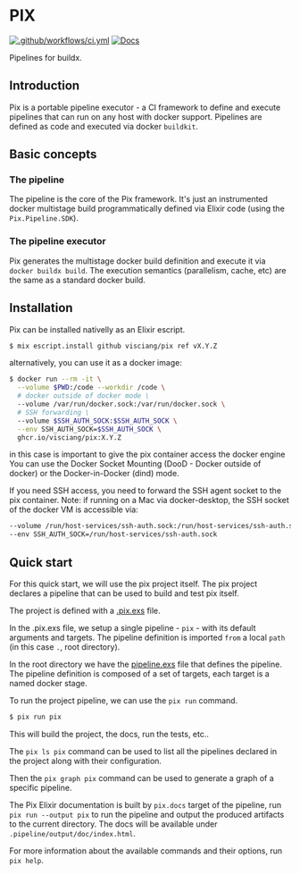 # PIX

[![.github/workflows/ci.yml](https://github.com/visciang/pix/actions/workflows/ci.yml/badge.svg)](https://github.com/visciang/pix/actions/workflows/ci.yml) [![Docs](https://img.shields.io/badge/docs-latest-green.svg)](https://visciang.github.io/pix/readme.html)

Pipelines for buildx.

## Introduction

Pix is a portable pipeline executor - a CI framework to define and execute pipelines that can run on any host with docker support.
Pipelines are defined as code and executed via docker `buildkit`.

## Basic concepts

### The pipeline

The pipeline is the core of the Pix framework.
It's just an instrumented docker multistage build programmatically defined via Elixir code (using the `Pix.Pipeline.SDK`).

### The pipeline executor

Pix generates the multistage docker build definition and execute it via `docker buildx build`.
The execution semantics (parallelism, cache, etc) are the same as a standard docker build.

## Installation

Pix can be installed nativelly as an Elixir escript.

```bash
$ mix escript.install github visciang/pix ref vX.Y.Z
```

alternatively, you can use it as a docker image:

```bash
$ docker run --rm -it \
  --volume $PWD:/code --workdir /code \
  # docker outside of docker mode \
  --volume /var/run/docker.sock:/var/run/docker.sock \
  # SSH forwarding \
  --volume $SSH_AUTH_SOCK:$SSH_AUTH_SOCK \
  --env SSH_AUTH_SOCK=$SSH_AUTH_SOCK \
  ghcr.io/visciang/pix:X.Y.Z
```

in this case is important to give the pix container access the docker engine
You can use the Docker Socket Mounting (DooD - Docker outside of docker) or the Docker-in-Docker (dind) mode.

If you need SSH access, you need to forward the SSH agent socket to the pix container.
Note: if running on a Mac via docker-desktop, the SSH socket of the docker VM is accessible via:

```bash
--volume /run/host-services/ssh-auth.sock:/run/host-services/ssh-auth.sock \
--env SSH_AUTH_SOCK=/run/host-services/ssh-auth.sock
```

## Quick start

For this quick start, we will use the pix project itself.
The pix project declares a pipeline that can be used to build and test pix itself.

The project is defined with a [.pix.exs](.pix.exs) file.

In the .pix.exs file, we setup a single pipeline - `pix` - with its default arguments and targets.
The pipeline definition is imported `from` a local `path` (in this case `.`, root directory).

In the root directory we have the [pipeline.exs](pipeline.exs) file that defines the pipeline.
The pipeline definition is composed of a set of targets, each target is a named docker stage.

To run the project pipeline, we can use the `pix run` command.

```bash
$ pix run pix
```

This will build the project, the docs, run the tests, etc..

The `pix ls pix` command can be used to list all the pipelines declared in the project along with their configuration.

Then the `pix graph pix` command can be used to generate a graph of a specific pipeline.

The Pix Elixir documentation is built by `pix.docs` target of the pipeline, run `pix run --output pix` to run the pipeline and output the produced artifacts to the current directory. The docs will be available under `.pipeline/output/doc/index.html`.

For more information about the available commands and their options, run `pix help`.
